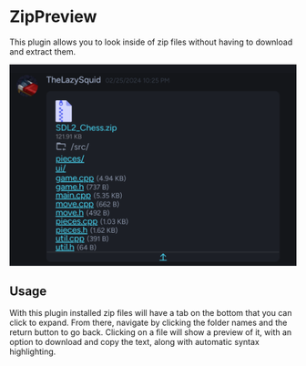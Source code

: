 # ZipPreview

This plugin allows you to look inside of zip files without having to download and extract them.

![Preview](https://raw.githubusercontent.com/TheLazySquid/BetterDiscordPlugins/refs/heads/main/plugins/ZipPreview/images/preview.png)

## Usage

With this plugin installed zip files will have a tab on the bottom that you can click to expand. From there, navigate by clicking the folder names and the return button to go back. Clicking on a file will show a preview of it, with an option to download and copy the text, along with automatic syntax highlighting.